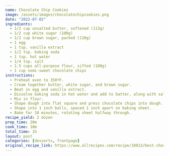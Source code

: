 ```yaml
---
name: Chocolate Chip Cookies
image: /assets/images/chocolatechipcookies.png
date: "2022-07-02"
ingredients:
  - 1/2 cup unsalted butter, softened (113g)
  - 1/2 cup white sugar (100g)
  - 1/2 cup brown sugar, packed (110g)
  - 1 egg
  - 1 tsp. vanilla extract
  - 1/2 tsp. baking soda
  - 1 tsp. hot water
  - 1/4 tsp. salt
  - 1.5 cups all-purpose flour, sifted (180g)
  - 1 cup semi-sweet chocolate chips
instructions:
  - Preheat oven to 350ºF.
  - Cream together butter, white sugar, and brown sugar.
  - Beat in egg and vanilla extract.
  - Dissolve baking soda in hot water and add to batter, along with salt.
  - Mix in flour.
  - Shape dough into flat square and press chocolate chips into dough.
  - Shape into 1 inch balls, spaced 1 inch apart on baking sheet.
  - Bake for 10 minutes, rotating sheet halfway through.
recipe_yield: 2 dozen
prep_time: 20m
cook_time: 10m
total_time: 1h
layout: post
categories: [desserts, frontpage]
original_recipe_link: https://www.allrecipes.com/recipe/10813/best-chocolate-chip-cookies/
---
```

